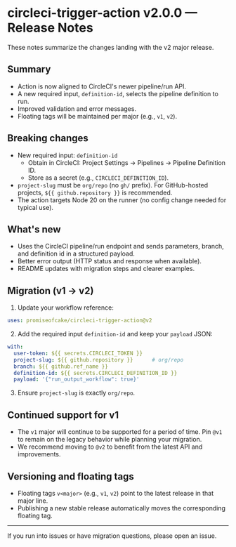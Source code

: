 # circleci-trigger-action v2.0.0 — Release Notes

These notes summarize the changes landing with the v2 major release.

## Summary

- Action is now aligned to CircleCI's newer pipeline/run API.
- A new required input, `definition-id`, selects the pipeline definition to run.
- Improved validation and error messages.
- Floating tags will be maintained per major (e.g., `v1`, `v2`).

## Breaking changes

- New required input: `definition-id`
  - Obtain in CircleCI: Project Settings → Pipelines → Pipeline Definition ID.
  - Store as a secret (e.g., `CIRCLECI_DEFINITION_ID`).
- `project-slug` must be `org/repo` (no `gh/` prefix). For GitHub-hosted projects, `${{ github.repository }}` is recommended.
- The action targets Node 20 on the runner (no config change needed for typical use).

## What's new

- Uses the CircleCI pipeline/run endpoint and sends parameters, branch, and definition id in a structured payload.
- Better error output (HTTP status and response when available).
- README updates with migration steps and clearer examples.

## Migration (v1 → v2)

1. Update your workflow reference:

```yaml
uses: promiseofcake/circleci-trigger-action@v2
```

2. Add the required input `definition-id` and keep your `payload` JSON:

```yaml
with:
  user-token: ${{ secrets.CIRCLECI_TOKEN }}
  project-slug: ${{ github.repository }}      # org/repo
  branch: ${{ github.ref_name }}
  definition-id: ${{ secrets.CIRCLECI_DEFINITION_ID }}
  payload: '{"run_output_workflow": true}'
```

3. Ensure `project-slug` is exactly `org/repo`.

## Continued support for v1

- The `v1` major will continue to be supported for a period of time. Pin `@v1` to remain on the legacy behavior while planning your migration.
- We recommend moving to `@v2` to benefit from the latest API and improvements.

## Versioning and floating tags

- Floating tags `v<major>` (e.g., `v1`, `v2`) point to the latest release in that major line.
- Publishing a new stable release automatically moves the corresponding floating tag.

---
If you run into issues or have migration questions, please open an issue.
